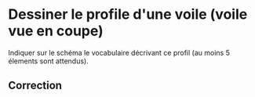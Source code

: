 # Dessiner le profile d'une voile (voile vue en coupe)
Indiquer sur le schéma le vocabulaire décrivant ce profil (au moins 5 élements sont attendus).

## Correction
